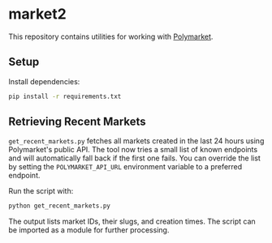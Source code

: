 # market2

This repository contains utilities for working with [Polymarket](https://polymarket.com).

## Setup

Install dependencies:

```bash
pip install -r requirements.txt
```

## Retrieving Recent Markets

`get_recent_markets.py` fetches all markets created in the last 24 hours using Polymarket's public API. The tool now tries a small list of known endpoints and will automatically fall back if the first one fails. You can override the list by setting the `POLYMARKET_API_URL` environment variable to a preferred endpoint.

Run the script with:

```bash
python get_recent_markets.py
```

The output lists market IDs, their slugs, and creation times. The script can be
imported as a module for further processing.
